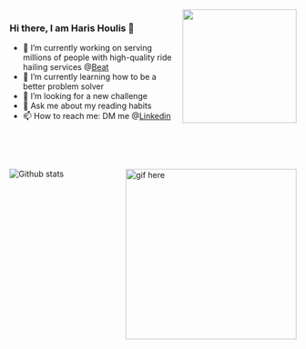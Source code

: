 <img align='right' src="https://media.giphy.com/media/M9gbBd9nbDrOTu1Mqx/giphy.gif" width="200">

### Hi there, I am Haris Houlis 👋

- 🔭 I’m currently working on serving millions of people with high-quality ride hailing services @[Beat](https://thebeat.co/gr/)
- 🌱 I’m currently learning how to be a better problem solver
- 👯 I’m looking for a new challenge
- 💬 Ask me about my reading habits
- 📫 How to reach me: DM me @[Linkedin](https://www.linkedin.com/in/harishoulis/)
</br>
</br>
</br>

![Github stats](https://github-readme-stats.vercel.app/api?username=HarisHoulis&show_icons=true&hide_border=true)<img src="https://github.com/Charis1331/Charis1331/blob/master/video.gif" width="300" height="300" align='right' alt="gif here"/>

